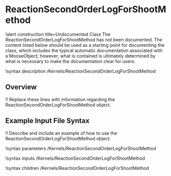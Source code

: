 # ReactionSecondOrderLogForShootMethod

!alert construction title=Undocumented Class
The ReactionSecondOrderLogForShootMethod has not been documented. The content listed below should be used as a starting point for
documenting the class, which includes the typical automatic documentation associated with a
MooseObject; however, what is contained is ultimately determined by what is necessary to make the
documentation clear for users.

!syntax description /Kernels/ReactionSecondOrderLogForShootMethod

## Overview

!! Replace these lines with information regarding the ReactionSecondOrderLogForShootMethod object.

## Example Input File Syntax

!! Describe and include an example of how to use the ReactionSecondOrderLogForShootMethod object.

!syntax parameters /Kernels/ReactionSecondOrderLogForShootMethod

!syntax inputs /Kernels/ReactionSecondOrderLogForShootMethod

!syntax children /Kernels/ReactionSecondOrderLogForShootMethod
